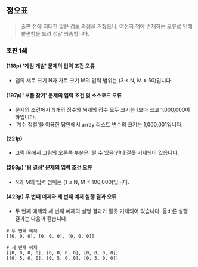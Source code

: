 ## 정오표

> 출판 전에 최대한 많은 검토 과정을 거쳤으나, 여전히 책에 존재하는 오류로 인해 불편함을 드려 정말 죄송합니다.

### 초판 1쇄

#### (118p) '게임 개발' 문제의 입력 조건 오류

* 맵의 세로 크기 N과 가로 크기 M의 입력 범위는 (3 ≤ N, M ≤ 50)입니다.

#### (197p) '부품 찾기' 문제의 입력 조건 및 소스코드 오류

* 문제의 조건에서 N개의 정수와 M개의 정수 모두 크기는 1보다 크고 1,000,000이하입니다.
* '계수 정렬'을 이용한 답안에서 array 리스트 변수의 크기는 1,000,001입니다.

#### (221p) 

* 그림 ⓑ에서 그림의 오른쪽 부분은 '털 수 있음'인데 잘못 기재되어 있습니다.

#### (298p) '팀 결성' 문제의 입력 조건 오류

* N과 M의 입력 범위는 (1 ≤ N, M ≤ 100,000)입니다.

#### (423p) 두 번째 예제와 세 번째 예제 실행 결과 오류

* 두 번째 예제와 세 번째 예제의 실행 결과가 잘못 기재되어 있습니다. 올바른 실행 결과는 다음과 같습니다.
```
# 두 번째 예제
[[0, 0, 0], [0, 0, 0], [0, 0, 0]]

# 세 번째 예제
[[0, 0, 0, 0], [0, 0, 0, 0], [0, 0, 0, 0]]
[[0, 5, 0, 0], [0, 5, 0, 0], [0, 5, 0, 0]]
```

